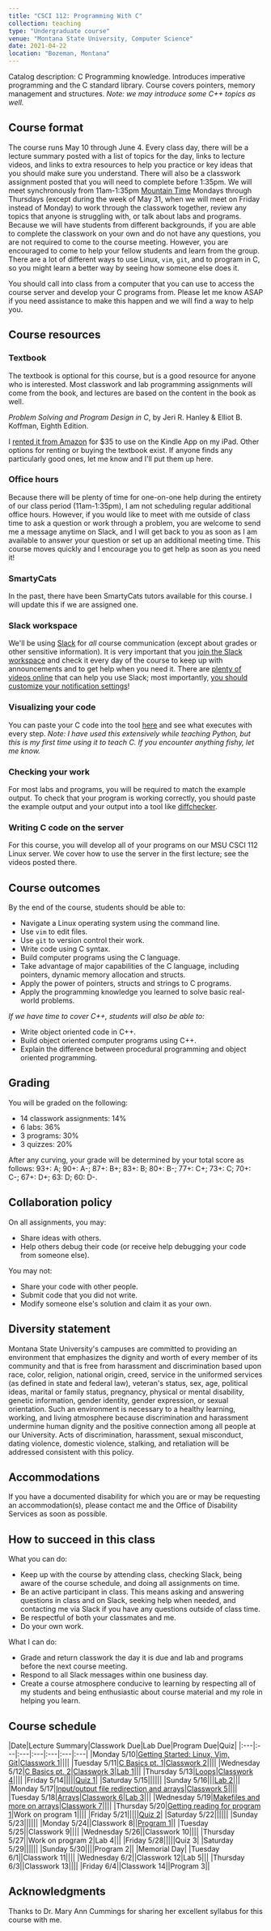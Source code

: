 ```yaml
---
title: "CSCI 112: Programming With C"
collection: teaching
type: "Undergraduate course"
venue: "Montana State University, Computer Science"
date: 2021-04-22
location: "Bozeman, Montana"
---
```


Catalog description: C Programming knowledge. Introduces imperative programming
and the C standard library. Course covers pointers, memory management and
structures. *Note: we may introduce some C++ topics as well.*

## Course format
The course runs May 10 through June 4.
Every class day, there will be a lecture summary
posted with a list of topics for the day, links to lecture videos,
and links to extra resources to help
you practice or key ideas that you should make sure you understand.
There will also be a classwork assignment posted that you will
need to complete before 1:35pm.
We will meet synchronously from 11am-1:35pm [Mountain Time](https://time.is/MT)
Mondays through Thursdays (except during the week of May 31, when we will meet
on Friday instead of Monday) to work through the classwork together, review any
topics that anyone is struggling with, or talk about labs and programs.
Because we will have students from different
backgrounds, if you are able to complete the classwork on your own and do not
have any questions, you are not
required to come to the course meeting. However, you are encouraged to come to
help your fellow students and learn from the group. There are a lot of
different ways to use Linux, `vim`, `git`, and to program in C, so you might
learn a better way by seeing how someone else does it.

You should call into class from a computer that you can use to access the
course server and develop your C programs from. Please let me know ASAP if you
need assistance to make this happen and we will find a way to help you.

## Course resources
### Textbook
The textbook is optional for this course, but is a good resource for anyone who
is interested. Most classwork and lab programming assignments will come from
the book, and lectures are based on the content in the book as well.

*Problem Solving and Program Design in C*, by Jeri R. Hanley & Elliot B. Koffman, Eighth Edition.

I [rented it from
Amazon](https://www.amazon.com/Problem-Solving-Program-Design-C-ebook-dp-B00XIH482S/dp/B00XIH482S/ref=mt_other?_encoding=UTF8&me=&qid=)
for $35 to use on the Kindle App on my iPad. Other options for renting or
buying the textbook exist. If anyone finds any particularly good ones, let me
know and I'll put them up here.

### Office hours
Because there will be plenty of time for one-on-one help during the entirety of our
class period (11am-1:35pm), I am not scheduling regular additional office hours.
However, if you would like to meet with me outside of class time to ask a
question or work through a problem, you are welcome to send me a message anytime on Slack, and I will get
back to you as soon as I am available to answer your question or set up an
additional meeting time. This course moves quickly and I encourage you to get
help as soon as you need it!

### SmartyCats
In the past, there have been SmartyCats tutors available for this course. I
will update this if we are assigned one.

### Slack workspace
We'll be using [Slack](https://slack.com/) for *all* course communication
(except about grades or other sensitive information). It is very important that
you [join the Slack
workspace](https://join.slack.com/t/uw-ahq1567/shared_invite/zt-ptaqsozq-9bCEQWoPx7gu0iDE2GXeTw)
and check it every day of the course to keep up with announcements and to get
help when you need it. There are [plenty of videos
online](https://www.youtube.com/results?search_query=how+to+use+slack) that
can help you use Slack; most importantly, [you should customize your
notification settings](https://www.youtube.com/watch?v=cfkX8oTalDg)!


### Visualizing your code
You can paste your C code into the tool [here](http://pythontutor.com/c.html) and see what executes with every step.
*Note: I have used this extensively while teaching Python, but this is my first
time using it to teach C. If you encounter anything fishy, let me know.*

### Checking your work
For most labs and programs, you will be required to match the example output.
To check that your program is working correctly, you should paste the example
output and your output into a tool like [diffchecker](https://www.diffchecker.com/).

### Writing C code on the server
For this course, you will develop all of your programs on our MSU CSCI 112
Linux server. We cover how to use the server in the first lecture; see the
videos posted there.

## Course outcomes

By the end of the course, students should be able to:
* Navigate a Linux operating system using the command line.
* Use `vim` to edit files.
* Use `git` to version control their work.
* Write code using C syntax.
* Build computer programs using the C language.
* Take advantage of major capabilities of the C language, including pointers, dynamic memory allocation and structs.
* Apply the power of pointers, structs and strings to C programs.
* Apply the programming knowledge you learned to solve basic real-world problems.

*If we have time to cover C++, students will also be able to:*
* Write object oriented code in C++.
* Build object oriented computer programs using C++.
* Explain the difference between procedural programming and object oriented programming.

## Grading

You will be graded on the following:
* 14 classwork assignments: 14%
* 6 labs: 36%
* 3 programs: 30%
* 3 quizzes: 20%

After any curving, your grade will be determined by your total score as follows:
93+: A; 90+: A-; 87+: B+; 83+: B; 80+: B-; 77+: C+; 73+: C; 70+: C-; 67+: D+; 63: D; 60: D-.

## Collaboration policy
On all assignments, you may:
* Share ideas with others.
* Help others debug their code (or receive help debugging your code from someone
	else).

You may not:
* Share your code with other people.
* Submit code that you did not write.
* Modify someone else's solution and claim it as your own.


## Diversity statement
Montana State University's campuses are committed to
providing an environment that emphasizes the dignity and worth of every member
of its community and that is free from harassment and discrimination based upon
race, color, religion, national origin, creed, service in the uniformed
services (as defined in state and federal law), veteran's status, sex, age,
political ideas, marital or family status, pregnancy, physical or mental
disability, genetic information, gender identity, gender expression, or sexual
orientation. Such an environment is necessary to a healthy learning, working,
and living atmosphere because discrimination and harassment undermine human
dignity and the positive connection among all people at our University. Acts of
discrimination, harassment, sexual misconduct, dating violence, domestic
violence, stalking, and retaliation will be addressed consistent with this
policy.

## Accommodations
If you have a documented disability for which
you are or may be requesting an accommodation(s), please contact
me and the Office of Disability Services as soon as possible.

## How to succeed in this class
What you can do:
* Keep up with the course by attending class,
checking Slack, being aware of the course
schedule, and doing all assignments on time.
* Be an active participant in class. This means asking and
answering questions in class and on Slack, seeking help
when needed,
and contacting me via Slack if you have any questions outside of class
time.
* Be respectful of both your classmates and me.
* Do your own work.

What I can do:
* Grade and return classwork the day it is due and lab and programs before the next course meeting.
* Respond to all Slack messages within one business day.
* Create a course atmosphere conducive to learning by respecting
all of my students and being
enthusiastic about course material and my role in helping you learn.

## Course schedule

|Date|Lecture Summary|Classwork Due|Lab Due|Program Due|Quiz|
|:---|:---|:---|:---|:---|:---|:---|
|Monday 5/10|[Getting Started: Linux, Vim, Git](https://lgw2.github.io/teaching/csci112-summer-2021/lectures/lecture1/)|[Classwork 1](https://lgw2.github.io/teaching/csci112-summer-2021/classwork/classwork1/)||||
|Tuesday 5/11|[C Basics pt. 1](https://lgw2.github.io/teaching/csci112-summer-2021/lectures/lecture2/)|[Classwork 2](https://lgw2.github.io/teaching/csci112-summer-2021/classwork/classwork2/)||||
|Wednesday 5/12|[C Basics pt. 2](https://lgw2.github.io/teaching/csci112-summer-2021/lectures/lecture3/)|[Classwork 3](https://lgw2.github.io/teaching/csci112-summer-2021/classwork/classwork3/)|[Lab 1](https://lgw2.github.io/teaching/csci112-summer-2021/labs/lab1/)|||
|Thursday 5/13|[Loops](https://lgw2.github.io/teaching/csci112-summer-2021/lectures/lecture4/)|[Classwork 4](https://lgw2.github.io/teaching/csci112-summer-2021/classwork/classwork4/)||||
|Friday 5/14|||||[Quiz 1](https://lgw2.github.io/teaching/csci112-summer-2021/quizzes/quiz1/)|
|Saturday 5/15||||||
|Sunday 5/16|||[Lab 2](https://lgw2.github.io/teaching/csci112-summer-2021/labs/lab2/)|||
|Monday 5/17|[Input/output file redirection and arrays](https://lgw2.github.io/teaching/csci112-summer-2021/lectures/lecture5/)|[Classwork 5](https://lgw2.github.io/teaching/csci112-summer-2021/classwork/classwork5/)||||
|Tuesday 5/18|[Arrays](https://lgw2.github.io/teaching/csci112-summer-2021/lectures/lecture6/)|[Classwork 6](https://lgw2.github.io/teaching/csci112-summer-2021/classwork/classwork6/)|[Lab 3](https://lgw2.github.io/teaching/csci112-summer-2021/labs/lab3/)|||
|Wednesday 5/19|[Makefiles and more on arrays](https://lgw2.github.io/teaching/csci112-summer-2021/lectures/lecture7/)|[Classwork 7](https://lgw2.github.io/teaching/csci112-summer-2021/classwork/classwork7/)||||
|Thursday 5/20|[Getting reading for program 1](https://lgw2.github.io/teaching/csci112-summer-2021/lectures/lecture8/)|Work on program 1||||
|Friday 5/21|[]()||||[Quiz 2](https://lgw2.github.io/teaching/csci112-summer-2021/quizzes/quiz2/)|
|Saturday 5/22||||||
|Sunday 5/23||||||
|Monday 5/24|[]()|Classwork 8||[Program 1](https://lgw2.github.io/teaching/csci112-summer-2021/programs/program1/)||
|Tuesday 5/25|[]()|Classwork 9||||
|Wednesday 5/26|[]()|Classwork 10||||
|Thursday 5/27|[]()|Work on program 2|Lab 4|||
|Friday 5/28|[]()||||Quiz 3|
|Saturday 5/29||||||
|Sunday 5/30||||Program 2||
|Memorial Day|
|Tuesday 6/1|[]()|Classwork 11||||
|Wednesday 6/2|[]()|Classwork 12|Lab 5|||
|Thursday 6/3|[]()|Classwork 13||||
|Friday 6/4|[]()|Classwork 14||Program 3||


## Acknowledgments

Thanks to Dr. Mary Ann Cummings for sharing her excellent syllabus for this
course with me.
